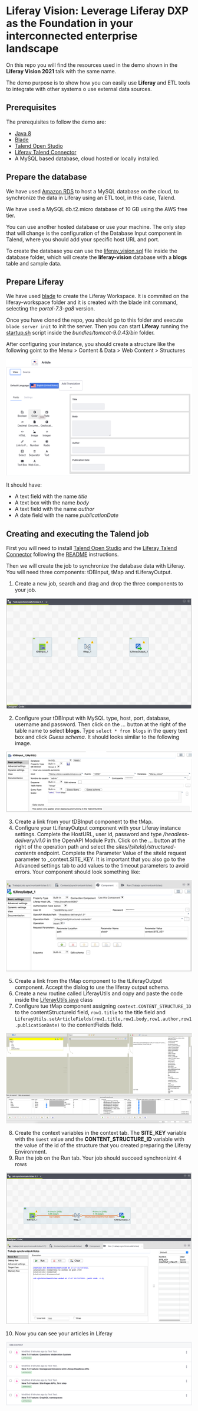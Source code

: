 # Liferay Vision: Leverage Liferay DXP as the Foundation in your interconnected enterprise landscape

On this repo you will find the resources used in the demo shown in the **Liferay Vision 2021** talk with the same name.

The demo purpose is to show how you can easily use **Liferay** and ETL tools to integrate with other systems o use external data sources.

## Prerequisites

The prerequisites to follow the demo are:
- [Java 8](https://adoptium.net/?variant=openjdk8&jvmVariant=hotspot)
- [Blade](https://learn.liferay.com/dxp/latest/en/developing-applications/tooling/blade-cli/installing-and-updating-blade-cli.html)
- [Talend Open Studio](https://www.talend.com/products/talend-open-studio/)
- [Liferay Talend Connector](https://github.com/liferay/liferay-portal/tree/master/modules/etl/talend)
- A MySQL based database, cloud hosted or locally installed.

## Prepare the database

We have used [Amazon RDS](https://aws.amazon.com/rds/?nc1=h_ls) to host a MySQL database on the cloud, to synchronize the data in Liferay using an ETL tool, in this case, Talend.

We have used a MySQL db.t2.micro database of 10 GB using the AWS free tier.

You can use another hosted database or use your machine. The only step that will change is the configuration of the Database Input component in Talend, where you should add your specific host URL and port.

To create the database you can use the [liferay_vision.sql](database/liferay_vision.sql) file inside the database folder, which will create the **liferay-vision** database with a **blogs** table and sample data.

## Prepare Liferay

We have used [blade](https://help.liferay.com/hc/es/articles/360018164591-Blade-CLI-) to create the Liferay Workspace. It is commited on the liferay-workspace folder and it is created with the blade init command, selecting the _portal-7.3-ga8_ version.

Once you have cloned the repo, you should go to this folder and execute `blade server init` to init the server. Then you can start **Liferay** running the [startup.sh](liferay-workspace/bundles/tomcat-9.0.43/bin/startup.sh) script inside the _bundles/tomcat-9.0.43/bin_ folder.

After configuring your instance, you should create a structure like the following goint to the Menu > Content & Data > Web Content > Structures

![Article Structure](resources/images/article-structure.png)

It should have:
- A text field with the name _title_
- A text box with the name _body_
- A text field with the name _author_
- A date field with the name _publicationDate_

## Creating and executing the Talend job

First you will need to install [Talend Open Studio](https://www.talend.com/products/talend-open-studio/) and the [Liferay Talend Connector](https://github.com/liferay/liferay-portal/tree/master/modules/etl/talend) following the [README](https://github.com/liferay/liferay-portal/tree/master/modules/etl/talend/README.md) instructions.

Then we will create the job to synchronize the database data with Liferay. You will need three components: tDBInput, tMap and tLiferayOutput. 

1. Create a new job, search and drag and drop the three components to your job.

![New job with the three components](resources/images/talend-step-1.png)

2. Configure your tDBInput with MySQL type, host, port, database, username and password. Then click on the _..._ button at the right of the table name to select **blogs**. Type `select * from blogs` in the query text box and click _Guess schema_. It should looks similar to the following image.

![Configure database](resources/images/talend-step-2.png)

3. Create a link from your tDBInput component to the tMap.
4. Configure your tLiferayOutput component with your Liferay instance settings. Complete the HostURL, user id, password and type _/headless-delivery/v1.0_ in the OpenAPI Module Path. Click on the _..._ button at the right of the operation path and select the _sites/{siteId}/structured-contents_ endpoint. Complete the Parameter Value of the siteId request parameter to _context.SITE_KEY. It is important that you also go to the Advanced settings tab to add values to the timeout parameters to avoid errors. Your component should look something like:

![Configure Liferay Output](resources/images/talend-step-4.png)

5. Create a link from the tMap component to the tLiferayOutput component. Accept the dialog to use the liferay output schema.
6. Create a new routine called LiferayUtils and copy and paste the code inside the [LiferayUtils.java](talend/LiferayRoutines.java) class
7. Configure tue tMap component assigning `context.CONTENT_STRUCTURE_ID` to the contentStructureId field, `row1.title` to the title field and `LiferayUtils.setArticleFields(row1.title,row1.body,row1.author,row1.publicationDate)` to the contentFields field.

![Configure tMap component](resources/images/talend-step-7.png)

8. Create the context variables in the context tab. The **SITE_KEY** variable with the `Guest` value and the **CONTENT_STRUCTURE_ID** variable with the value of the id of the structure that you created preparing the Liferay Environment.
9. Run the job on the Run tab. Your job should succeed synchronizint 4 rows

![Run your job](resources/images/talend-step-9.png)

10. Now you can see your articles in Liferay

![See your articles](resources/images/talend-step-10.png)
